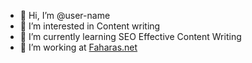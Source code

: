 - 👋 Hi, I’m @user-name
- 👀 I’m interested in Content writing
- 🌱 I’m currently learning SEO Effective Content Writing
- 💞️ I’m working at <a href="https://www.pricestday.com/" title="اسعار اليوم">Faharas.net</a>
